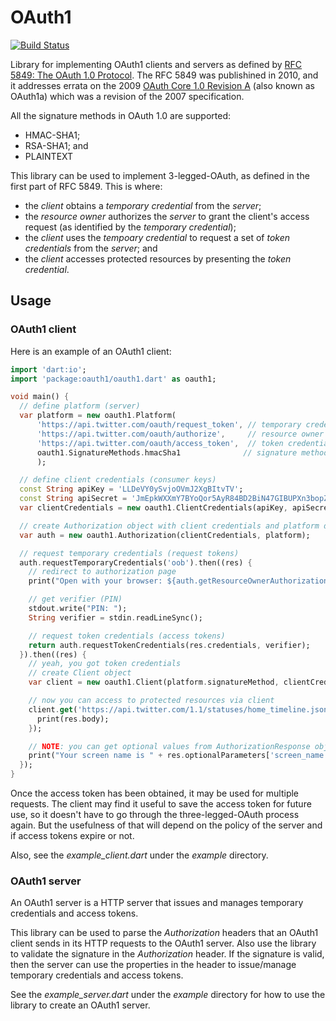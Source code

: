 OAuth1
======

[![Build Status](https://travis-ci.org/nbspou/dart-oauth1.svg?branch=fork/nbspou)](https://travis-ci.org/nbspou/dart-oauth1)

Library for implementing OAuth1 clients and servers as defined by [RFC
5849: The OAuth 1.0 Protocol][rfc5849].  The RFC 5849 was publishined
in 2010, and it addresses errata on the 2009 [OAuth Core 1.0 Revision
A](https://oauth.net/core/1.0a/) (also known as OAuth1a) which was a
revision of the 2007 specification.

All the signature methods in OAuth 1.0 are supported:

- HMAC-SHA1;
- RSA-SHA1; and
- PLAINTEXT

This library can be used to implement 3-legged-OAuth, as defined in
the first part of RFC 5849. This is where:

- the _client_ obtains a _temporary credential_ from the _server_;
- the _resource owner_ authorizes the _server_ to grant the client's
  access request (as identified by the _temporary credential_);
- the _client_ uses the _tempoary credential_ to request a set of
  _token credentials_ from the _server_; and
- the _client_ accesses protected resources by presenting the _token
  credential_.



Usage
-----

### OAuth1 client

Here is an example of an OAuth1 client:

```dart
import 'dart:io';
import 'package:oauth1/oauth1.dart' as oauth1;

void main() {
  // define platform (server)
  var platform = new oauth1.Platform(
      'https://api.twitter.com/oauth/request_token', // temporary credentials request
      'https://api.twitter.com/oauth/authorize',     // resource owner authorization
      'https://api.twitter.com/oauth/access_token',  // token credentials request
      oauth1.SignatureMethods.hmacSha1              // signature method
      );

  // define client credentials (consumer keys)
  const String apiKey = 'LLDeVY0ySvjoOVmJ2XgBItvTV';
  const String apiSecret = 'JmEpkWXXmY7BYoQor5AyR84BD2BiN47GIBUPXn3bopZqodJ0MV';
  var clientCredentials = new oauth1.ClientCredentials(apiKey, apiSecret);

  // create Authorization object with client credentials and platform definition
  var auth = new oauth1.Authorization(clientCredentials, platform);

  // request temporary credentials (request tokens)
  auth.requestTemporaryCredentials('oob').then((res) {
    // redirect to authorization page
    print("Open with your browser: ${auth.getResourceOwnerAuthorizationURI(res.credentials.token)}");

    // get verifier (PIN)
    stdout.write("PIN: ");
    String verifier = stdin.readLineSync();

    // request token credentials (access tokens)
    return auth.requestTokenCredentials(res.credentials, verifier);
  }).then((res) {
    // yeah, you got token credentials
    // create Client object
    var client = new oauth1.Client(platform.signatureMethod, clientCredentials, res.credentials);

    // now you can access to protected resources via client
    client.get('https://api.twitter.com/1.1/statuses/home_timeline.json?count=1').then((res) {
      print(res.body);
    });

    // NOTE: you can get optional values from AuthorizationResponse object
    print("Your screen name is " + res.optionalParameters['screen_name']);
  });
}

```

Once the access token has been obtained, it may be used for multiple
requests.  The client may find it useful to save the access token for
future use, so it doesn't have to go through the three-legged-OAuth
process again. But the usefulness of that will depend on the policy of
the server and if access tokens expire or not.

Also, see the _example_client.dart_ under the _example_ directory.

### OAuth1 server

An OAuth1 server is a HTTP server that issues and manages temporary
credentials and access tokens.

This library can be used to parse the _Authorization_ headers that an
OAuth1 client sends in its HTTP requests to the OAuth1 server. Also
use the library to validate the signature in the _Authorization_
header. If the signature is valid, then the server can use the
properties in the header to issue/manage temporary credentials and
access tokens.

See the _example_server.dart_ under the _example_ directory for how to
use the library to create an OAuth1 server.



[rfc5849]: http://tools.ietf.org/html/rfc5849
